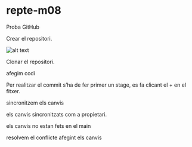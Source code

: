 # repte-m08

Proba GitHub

Crear el repositori.

![alt text]([http://url/to/img.png](https://github.com/ArnauVentura/repte-m08/blob/main/images/image1.png?raw=true))

Clonar el repositori.
	
	




afegim codi



 
Per realitzar el commit s’ha de fer primer un stage, es fa clicant el + en el fitxer.




 sincronitzem els canvis 









els canvis sincronitzats com a propietari.









els canvis no estan fets en el main

 


resolvem el conflicte afegint els canvis
